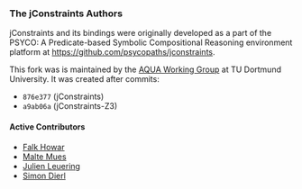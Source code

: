 ### The jConstraints Authors

jConstraints and its bindings were originally developed as a part of the PSYCO: A Predicate-based Symbolic Compositional
Reasoning environment platform at https://github.com/psycopaths/jconstraints.

This fork was is maintained by the [AQUA Working Group](http://aqua.engineering/) at TU Dortmund University.
It was created after commits:
* `876e377` (jConstraints)
* `a9ab06a` (jConstraints-Z3)

#### Active Contributors

* [Falk Howar](mailto:falk.howar@tu-dortmund.de)
* [Malte Mues](mailto:mail.mues@gmail.com)
* [Julien Leuering](mailto:julien.leuering@tu-dortmund.de)
* [Simon Dierl](mailto:simon.dierl@cs.tu-dortmund.de)
